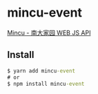 # mincu-event

[Mincu - 南大家园 WEB JS API](https://github.com/ncuhome/mincu)

## Install

```cmd
$ yarn add mincu-event
# or
$ npm install mincu-event 
```